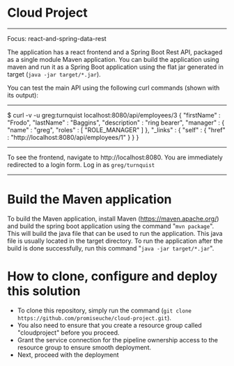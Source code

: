 # Cloud Project
---
Focus: react-and-spring-data-rest

The application has a react frontend and a Spring Boot Rest API, packaged as a single module Maven application. You can build the application using maven and run it as a Spring Boot application using the flat jar generated in target (`java -jar target/*.jar`).

You can test the main API using the following curl commands (shown with its output):

---

\$ curl -v -u greg:turnquist localhost:8080/api/employees/3
{
"firstName" : "Frodo",
"lastName" : "Baggins",
"description" : "ring bearer",
"manager" : {
"name" : "greg",
"roles" : [ "ROLE_MANAGER" ]
},
"\_links" : {
"self" : {
"href" : "http://localhost:8080/api/employees/1"
}
}
}

---

To see the frontend, navigate to http://localhost:8080. You are immediately redirected to a login form. Log in as `greg/turnquist`

---

# Build the Maven application

To build the Maven application, install Maven (https://maven.apache.org/) and build the spring boot application using the command "`mvn package`".
This will build the java file that can be used to run the application. This java file is usually located in the target directory.
To run the application after the build is done successfully, run this command "`java -jar target/*.jar`".

# How to clone, configure and deploy this solution

- To clone this repository, simply run the command (`git clone https://github.com/promiseuche/cloud-project.git`).
- You also need to ensure that you create a resource group called "cloudproject" before you proceed.
- Grant the service connection for the pipeline ownership access to the resource group to ensure smooth deployment.
- Next, proceed with the deployment

